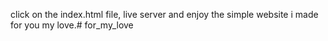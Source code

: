 click on the index.html file, live server and enjoy the simple website i made for you my love.# for_my_love
